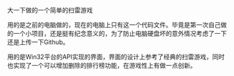 大一下做的一个简单的扫雷游戏

用的是之前的电脑做的，现在的电脑上只有这一个代码文件。毕竟是第一次自己做的一个小项目，还是挺有纪念意义的，为了防止电脑硬盘坏的意外情况考虑了一下还是上传一下Github。

用的是Win32平台的API实现的界面，界面的设计上参考了经典的扫雷游戏，同时也实现了一个可以增加删除的排行榜功能，在游戏性上有做一点创新。

